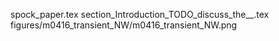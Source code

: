 spock_paper.tex
section_Introduction_TODO_discuss_the__.tex
figures/m0416_transient_NW/m0416_transient_NW.png
  